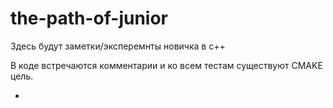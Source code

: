 # the-path-of-junior

Здесь будут заметки/эксперемнты новичка в с++

В коде встречаются комментарии и ко всем тестам существуют CMAKE цель. 

*
